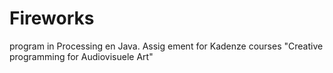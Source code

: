# Fireworks
program in Processing en Java. Assig ement for Kadenze courses "Creative programming for Audiovisuele Art"
